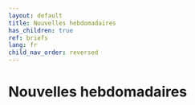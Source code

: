 ```yaml
---
layout: default
title: Nouvelles hebdomadaires
has_children: true
ref: briefs
lang: fr
child_nav_order: reversed
---
```


# Nouvelles hebdomadaires
